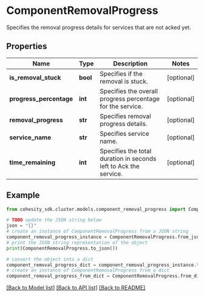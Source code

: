 # ComponentRemovalProgress

Specifies the removal progress details for services that are not acked yet.

## Properties

Name | Type | Description | Notes
------------ | ------------- | ------------- | -------------
**is_removal_stuck** | **bool** | Specifies if the removal is stuck. | [optional] 
**progress_percentage** | **int** | Specifies the overall progress percentage for the service. | [optional] 
**removal_progress** | **str** | Specifies removal progress details. | [optional] 
**service_name** | **str** | Specifies service name. | [optional] 
**time_remaining** | **int** | Specifies the total duration in seconds left to Ack the service. | [optional] 

## Example

```python
from cohesity_sdk.cluster.models.component_removal_progress import ComponentRemovalProgress

# TODO update the JSON string below
json = "{}"
# create an instance of ComponentRemovalProgress from a JSON string
component_removal_progress_instance = ComponentRemovalProgress.from_json(json)
# print the JSON string representation of the object
print(ComponentRemovalProgress.to_json())

# convert the object into a dict
component_removal_progress_dict = component_removal_progress_instance.to_dict()
# create an instance of ComponentRemovalProgress from a dict
component_removal_progress_from_dict = ComponentRemovalProgress.from_dict(component_removal_progress_dict)
```
[[Back to Model list]](../README.md#documentation-for-models) [[Back to API list]](../README.md#documentation-for-api-endpoints) [[Back to README]](../README.md)


